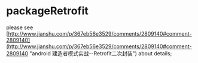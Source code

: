 # packageRetrofit

 please see  [http://www.jianshu.com/p/367eb56e3529/comments/2809140#comment-2809140](http://www.jianshu.com/p/367eb56e3529/comments/2809140#comment-2809140 "android 建造者模式实战--Retrofit二次封装") about details;